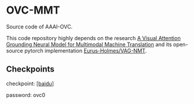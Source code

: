 # OVC-MMT
Source code of AAAI-OVC.

This code repository highly depends on the research [A Visual Attention Grounding Neural Model for Multimodal Machine Translation](https://arxiv.org/abs/1808.08266) and its open-source pytorch implementation [Eurus-Holmes/VAG-NMT](https://github.com/Eurus-Holmes/VAG-NMT).

## Checkpoints

checkpoint: [[baidu]](https://pan.baidu.com/s/1LeG-FfT8b2bK7bsvNsV-Rw) 

password: ovc0